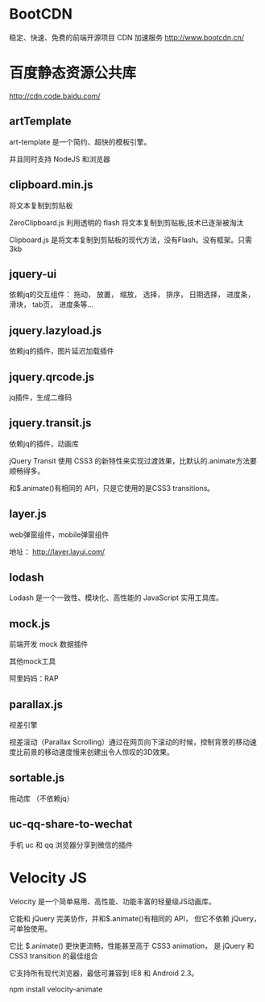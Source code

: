 
# BootCDN
稳定、快速、免费的前端开源项目 CDN 加速服务
http://www.bootcdn.cn/

# 百度静态资源公共库
http://cdn.code.baidu.com/




## artTemplate

art-template 是一个简约、超快的模板引擎。

并且同时支持 NodeJS 和浏览器






## clipboard.min.js

将文本复制到剪贴板

ZeroClipboard.js 利用透明的 flash 将文本复制到剪贴板,技术已逐渐被淘汰

Clipboard.js 是将文本复制到剪贴板的现代方法，没有Flash。没有框架。只需3kb






## jquery-ui

依赖jq的交互组件： 拖动， 放置， 缩放， 选择， 排序， 日期选择， 进度条， 滑块， tab页， 进度条等...



## jquery.lazyload.js

依赖jq的插件，图片延迟加载插件



## jquery.qrcode.js

jq插件，生成二维码


## jquery.transit.js

依赖jq的插件，动画库

jQuery Transit 使用 CSS3 的新特性来实现过渡效果，比默认的.animate方法要顺畅得多。

和$.animate()有相同的 API，只是它使用的是CSS3 transitions。


## layer.js

web弹窗组件，mobile弹窗组件  

地址：  http://layer.layui.com/



## lodash

Lodash 是一个一致性、模块化、高性能的 JavaScript 实用工具库。


## mock.js

前端开发 mock 数据插件

其他mock工具

阿里妈妈：RAP


## parallax.js

视差引擎

视差滚动（Parallax Scrolling）通过在网页向下滚动的时候，控制背景的移动速度比前景的移动速度慢来创建出令人惊叹的3D效果。


## sortable.js 

拖动库	（不依赖jq）




## uc-qq-share-to-wechat

手机 uc 和 qq 浏览器分享到微信的插件


# Velocity JS


Velocity 是一个简单易用、高性能、功能丰富的轻量级JS动画库。

它能和 jQuery 完美协作，并和$.animate()有相同的 API， 但它不依赖 jQuery，可单独使用。

它比 $.animate() 更快更流畅，性能甚至高于 CSS3 animation， 是 jQuery 和 CSS3 transition 的最佳组合

它支持所有现代浏览器，最低可兼容到 IE8 和 Android 2.3。

npm install velocity-animate
